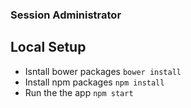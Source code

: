 ### Session Administrator


## Local Setup

- Isntall bower packages `bower install`
- Install npm packages `npm install`
- Run the the app `npm start`